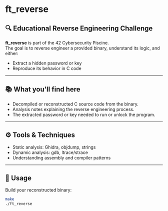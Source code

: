 # ft_reverse

## 🔍 Educational Reverse Engineering Challenge

**ft_reverse** is part of the 42 Cybersecurity Piscine.  
The goal is to reverse engineer a provided binary, understand its logic, and either:
- Extract a hidden password or key
- Reproduce its behavior in C code

---

## 📚 What you'll find here
- Decompiled or reconstructed C source code from the binary.
- Analysis notes explaining the reverse engineering process.
- The extracted password or key needed to run or unlock the program.

---

## ⚙️ Tools & Techniques
- Static analysis: Ghidra, objdump, strings
- Dynamic analysis: gdb, ltrace/strace
- Understanding assembly and compiler patterns

---

## 📝 Usage
Build your reconstructed binary:
```bash
make
./ft_reverse
